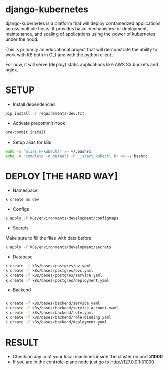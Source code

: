 # django-kubernetes
django-kubernetes is a platform that will deploy containerized applications across multiple hosts. It provides basic mechanisms for deployment, maintenance, and scaling of applications using the power of kubernetes under the hood.

This is primarily an educational project that will demonstrate the ability to work with K8 both in CLI and with the python client.

For now, it will serve (deploy) static applications like AWS S3 buckets and nginx.

# SETUP

- Install dependencies
```bash
pip install -r requirements-dev.txt
```

- Activate precommit hook

```bash
pre-commit install
```

- Setup alias for k8s

```bash
echo -n "alias k=kubectl" >> ~/.bashrc
echo -n "complete -o default -F __start_kubectl k" >> ~/.bashrc
```

# DEPLOY [THE HARD WAY]

- Namespace
```bash
k create ns dev
```
- Configs

```bash
k apply -f k8s/environments/development/configmaps
```

- Secrets

Make sure to fill the files with data before
```bash
k apply -f k8s/environments/development/secrets
```

- Database

```bash
k create -f k8s/bases/postgres/pv.yaml
k create -f k8s/bases/postgres/pvc.yaml
k create -f k8s/bases/postgres/service.yaml
k create -f k8s/bases/postgres/deployment.yaml
```

- Backend

```bash

k create -f k8s/bases/backend/service.yaml
k create -f k8s/bases/backend/service-account.yaml
k create -f k8s/bases/backend/role.yaml
k create -f k8s/bases/backend/role-binding.yaml
k create -f k8s/bases/backend/deployment.yaml
```


# RESULT

- Check on any ip of your local machines inside the cluster on port **31000**
- If you are in the controle-plane node just go to http://127.0.0.1:31000  